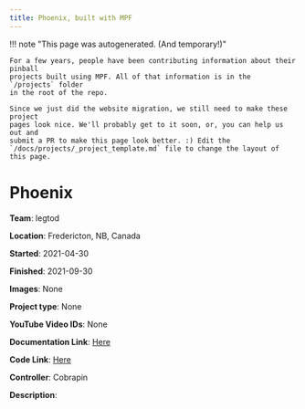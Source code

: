 ```yaml
---
title: Phoenix, built with MPF
---
```


<!-- This file is used as the template for all the individual project pages. -->

!!! note "This page was autogenerated. (And temporary!)"

    For a few years, people have been contributing information about their pinball
    projects built using MPF. All of that information is in the `/projects` folder
    in the root of the repo.

    Since we just did the website migration, we still need to make these project
    pages look nice. We'll probably get to it soon, or, you can help us out and
    submit a PR to make this page look better. :) Edit the
    `/docs/projects/_project_template.md` file to change the layout of this page.

# Phoenix

**Team**: legtod

**Location**: Fredericton, NB, Canada

**Started**: 2021-04-30

**Finished**: 2021-09-30

**Images**: None

**Project type**: None

**YouTube Video IDs**: None

**Documentation Link**: [Here](https://pinside.com/pinball/forum/topic/phoenix-is-rising-with-a-cobrapin-pinball-controller/)


**Code Link**: [Here](https://github.com/legtod2/mpf-phoenix-table)



**Controller**: Cobrapin

**Description**:



<!-- Note, do not edit this file directly, as it will be overwritten when the list is regenerated.

To edit information about a project, edit the project's YAML file in the `/projects` folder. (Off the
root of the repo, not this folder which is `/www/projects`.)

To edit the look and feel or layout of this page, edit the `_project_template.md` file in the `/www/projects` folder. -->